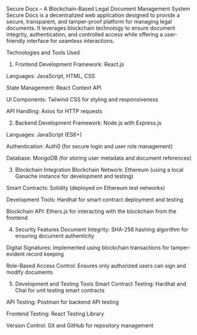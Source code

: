 Secure Docs – A Blockchain-Based Legal Document Management System
Secure Docs is a decentralized web application designed to provide a secure, transparent, and tamper-proof platform for managing legal documents. It leverages blockchain technology to ensure document integrity, authentication, and controlled access while offering a user-friendly interface for seamless interactions.

Technologies and Tools Used
1. Frontend Development
Framework: React.js

Languages: JavaScript, HTML, CSS

State Management: React Context API

UI Components: Tailwind CSS for styling and responsiveness

API Handling: Axios for HTTP requests

2. Backend Development
Framework: Node.js with Express.js

Languages: JavaScript (ES6+)

Authentication: Auth0 (for secure login and user role management)

Database: MongoDB (for storing user metadata and document references)

3. Blockchain Integration
Blockchain Network: Ethereum (using a local Ganache instance for development and testing)

Smart Contracts: Solidity (deployed on Ethereum test networks)

Development Tools: Hardhat for smart contract deployment and testing

Blockchain API: Ethers.js for interacting with the blockchain from the frontend

4. Security Features
Document Integrity: SHA-256 hashing algorithm for ensuring document authenticity

Digital Signatures: Implemented using blockchain transactions for tamper-evident record keeping

Role-Based Access Control: Ensures only authorized users can sign and modify documents

5. Development and Testing Tools
Smart Contract Testing: Hardhat and Chai for unit testing smart contracts

API Testing: Postman for backend API testing

Frontend Testing: React Testing Library

Version Control: Git and GitHub for repository management
